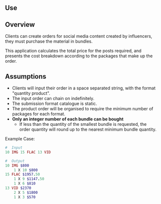 ## Use

## Overview

Clients can create orders for social media content created by influencers, they must purchase the material in bundles.

This application calculates the total price for the posts required, and presents the cost breakdown according to the packages that make up the order.

## Assumptions

- Clients will input their order in a space separated string, with the format "quantity product".
- The input order can chain on indefinitely.
- The submission format catalogue is static.
- The product order will be organised to require the minimum number of packages for each format.
- **Only an integer number of each bundle can be bought**
  - If less than the quantity of the smallest bundle is requested, the order quantity will round up to the nearest minimum bundle quantity.

Example Case:
```rb
#  Input
10 IMG 15 FLAC 13 VID

#  Output
10 IMG $800
    1 X 10 $800
15 FLAC $1957.50
    1 X 9 $1147.50
    1 X 6 $810
13 VID $2370
    2 X 5 $1800
    1 X 3 $570
```
